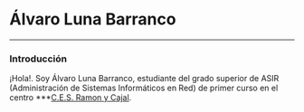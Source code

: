 # Álvaro Luna Barranco
----
### Introducción
¡Hola!. Soy Álvaro Luna Barranco, estudiante del grado superior de ASIR (Administración de Sistemas Informáticos en Red) de primer curso en el centro ***[C.E.S. Ramon y Cajal](https://ramonycajal.net/). 


